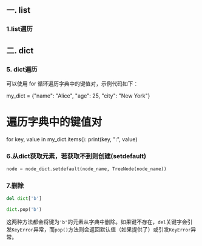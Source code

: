 ## 一. list
### 1.list遍历

## 二. dict
### 5. dict遍历
可以使用 for 循环遍历字典中的键值对，示例代码如下：

my_dict = {"name": "Alice", "age": 25, "city": "New York"}

# 遍历字典中的键值对
for key, value in my_dict.items():
    print(key, ":", value)
    
### 6.从dict获取元素，若获取不到则创建(setdefault)
```python
node = node_dict.setdefault(node_name, TreeNode(node_name))
```

### 7.删除
```python
del dict['b']

dict.pop('b')
```
这两种方法都会将键为`'b'`的元素从字典中删除。如果键不存在，`del`关键字会引发`KeyError`异常，而`pop()`方法则会返回默认值（如果提供了）或引发`KeyError`异常。
